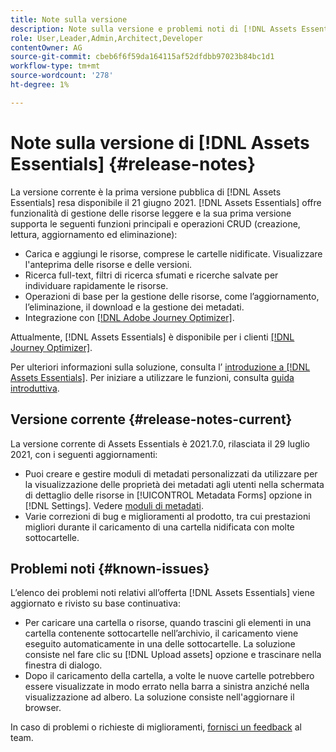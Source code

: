 ```yaml
---
title: Note sulla versione
description: Note sulla versione e problemi noti di [!DNL Assets Essentials]
role: User,Leader,Admin,Architect,Developer
contentOwner: AG
source-git-commit: cbeb6f6f59da164115af52dfdbb97023b84bc1d1
workflow-type: tm+mt
source-wordcount: '278'
ht-degree: 1%

---
```



# Note sulla versione di [!DNL Assets Essentials] {#release-notes}

La versione corrente è la prima versione pubblica di [!DNL Assets Essentials] resa disponibile il 21 giugno 2021. [!DNL Assets Essentials] offre funzionalità di gestione delle risorse leggere e la sua prima versione supporta le seguenti funzioni principali e operazioni CRUD (creazione, lettura, aggiornamento ed eliminazione):

* Carica e aggiungi le risorse, comprese le cartelle nidificate. Visualizzare l&#39;anteprima delle risorse e delle versioni.
* Ricerca full-text, filtri di ricerca sfumati e ricerche salvate per individuare rapidamente le risorse.
* Operazioni di base per la gestione delle risorse, come l’aggiornamento, l’eliminazione, il download e la gestione dei metadati.
* Integrazione con [[!DNL Adobe Journey Optimizer]](https://experienceleague.adobe.com/docs/journey-optimizer/using/create-messages/assets-essentials.html).

Attualmente, [!DNL Assets Essentials] è disponibile per i clienti [[!DNL Journey Optimizer]](https://experienceleague.adobe.com/docs/journey-optimizer.html).

Per ulteriori informazioni sulla soluzione, consulta l’ [introduzione a [!DNL Assets Essentials]](introduction.md). Per iniziare a utilizzare le funzioni, consulta [guida introduttiva](/help/get-started.md).

## Versione corrente {#release-notes-current}

La versione corrente di Assets Essentials è 2021.7.0, rilasciata il 29 luglio 2021, con i seguenti aggiornamenti:

* Puoi creare e gestire moduli di metadati personalizzati da utilizzare per la visualizzazione delle proprietà dei metadati agli utenti nella schermata di dettaglio delle risorse in [!UICONTROL Metadata Forms] opzione in [!DNL Settings]. Vedere [moduli di metadati](metadata.md#metadata-forms).
* Varie correzioni di bug e miglioramenti al prodotto, tra cui prestazioni migliori durante il caricamento di una cartella nidificata con molte sottocartelle.

## Problemi noti {#known-issues}

L’elenco dei problemi noti relativi all’offerta [!DNL Assets Essentials] viene aggiornato e rivisto su base continuativa:

* Per caricare una cartella o risorse, quando trascini gli elementi in una cartella contenente sottocartelle nell’archivio, il caricamento viene eseguito automaticamente in una delle sottocartelle. La soluzione consiste nel fare clic su [!DNL Upload assets] opzione e trascinare nella finestra di dialogo. <!-- CQ-4327753 -->
* Dopo il caricamento della cartella, a volte le nuove cartelle potrebbero essere visualizzate in modo errato nella barra a sinistra anziché nella visualizzazione ad albero. La soluzione consiste nell&#39;aggiornare il browser. <!-- CQ-4323534 -->

<!--
* Use assets that do not have whitespace in the file names. The replies to comments do not work for such assets.
-->

In caso di problemi o richieste di miglioramenti, [fornisci un feedback](#provide-feedback) al team.

